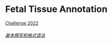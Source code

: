 # Fetal Tissue Annotation

[Challenge 2022](https://www.synapse.org/#!Synapse:syn25649159/wiki/610007)


###### [基本撰写和格式语法](https://docs.github.com/cn/get-started/writing-on-github/getting-started-with-writing-and-formatting-on-github/basic-writing-and-formatting-syntax)

